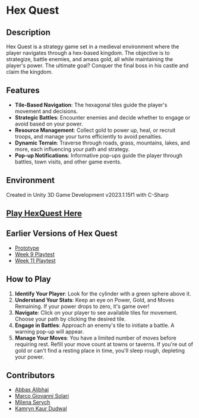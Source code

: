 # Hex Quest

## Description
Hex Quest is a strategy game set in a medieval environment where the player navigates through a hex-based kingdom. The objective is to strategize, battle enemies, and amass gold, all while maintaining the player's power. The ultimate goal? Conquer the final boss in his castle and claim the kingdom.

## Features
- **Tile-Based Navigation**: The hexagonal tiles guide the player's movement and decisions.
- **Strategic Battles**: Encounter enemies and decide whether to engage or avoid based on your power.
- **Resource Management**: Collect gold to power up, heal, or recruit troops, and manage your turns efficiently to avoid penalties.
- **Dynamic Terrain**: Traverse through roads, grass, mountains, lakes, and more, each influencing your path and strategy.
- **Pop-up Notifications**: Informative pop-ups guide the player through battles, town visits, and other game events.

## Environment
Created in Unity 3D Game Development v2023.1.15f1 with C-Sharp

## [Play HexQuest Here](https://ajv99.github.io/HexQuest/finalgame/build/index.html)

## Earlier Versions of Hex Quest
- [Prototype](https://ajv99.github.io/HexQuest/prototype/build/index.html)
- [Week 9 Playtest](https://ajv99.github.io/HexQuest/week9playtest/build/index.html)
- [Week 11 Playtest](https://ajv99.github.io/HexQuest/week11playtest/build/index.html)

## How to Play
1. **Identify Your Player**: Look for the cylinder with a green sphere above it.
2. **Understand Your Stats**: Keep an eye on Power, Gold, and Moves Remaining. If your power drops to zero, it's game over!
3. **Navigate**: Click on your player to see available tiles for movement. Choose your path by clicking the desired tile.
4. **Engage in Battles**: Approach an enemy's tile to initiate a battle. A warning pop-up will appear.
5. **Manage Your Moves**: You have a limited number of moves before requiring rest. Refill your move count at towns or taverns. If you're out of gold or can't find a resting place in time, you'll sleep rough, depleting your power.

## Contributors
- [Abbas Alibhai](https://github.com/aJV99)
- [Marco Giovanni Solari](https://github.com/Ms2302)
- [Milena Serych](https://github.com/milenaserych)
- [Kamryn Kaur Dudwal](https://github.com/kamryndudwal)

